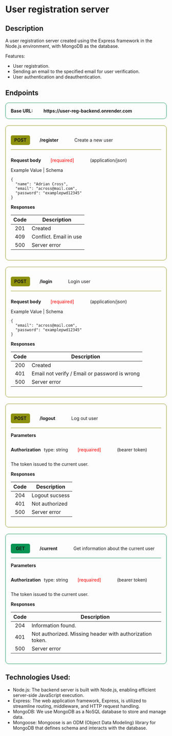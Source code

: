 # User registration server

## Description

A user registration server created using the Express framework in the Node.js environment, with MongoDB as the database.

Features:

- User registration.
- Sending an email to the specified email for user verification.
- User authentication and deauthentication.

## Endpoints

<p style='font-weight: bold; display:block; align-items: center;padding: 16px; border: 1px solid #099454;border-radius: 10px; margin-bottom: 20px'>Base URL: <span style='margin-left:30px'>https://user-reg-backend.onrender.com</span></p>

<div style="padding: 16px; border: 1px solid #8d910d;border-radius: 10px; margin-bottom: 20px">
<div style="display: flex; align-items: center; border-bottom: 1px solid #8d910d; margin-bottom: 10px">
<p style="display: flex; align-items: center; justify-content: center; width: 60px; height: 30px;background-color: 
#8d910d; border-radius: 5px; font-weight: bold">POST</p>
<p style='font-weight: bold; margin-left:30px'>/register</p>
<p style='margin-left:50px'>Create a new user</p>
</div>
<div style="display: flex; align-items: center;">
<p style='font-weight: bold'>Request body</p>
<p style='margin-left:30px; color: red'>[requaired]</p>
<p style='margin-left:50px'>(application/json)</p>
</div>
Example Value | Schema

```
{
  "name": "Adrian Cross",
  "email": "across@mail.com",
  "password": "examplepwd12345"
}
```

<p style='font-weight: bold'>Responses</p>

| Code | Description            |
| :--: | ---------------------- |
| 201  | Created                |
| 409  | Conflict. Email in use |
| 500  | Server error           |

</div>

<div style="padding: 16px; border: 1px solid #8d910d;border-radius: 10px; margin-bottom: 20px">
<div style="display: flex; align-items: center;border-bottom: 1px solid #8d910d; margin-bottom: 10px">
<p style="display: flex; align-items: center; justify-content: center; width: 60px; height: 30px;background-color: 
#8d910d; border-radius: 5px; font-weight: bold">POST</p>
<p style='font-weight: bold; margin-left:30px'>/login</p>
<p style='margin-left:50px'>Login user</p>
</div>
<div style="display: flex; align-items: center;">
<p style='font-weight: bold'>Request body</p>
<p style='margin-left:30px; color: red'>[requaired]</p>
<p style='margin-left:50px'>(application/json)</p>
</div>
Example Value | Schema

```
{
  "email": "across@mail.com",
  "password": "examplepwd12345"
}
```

<p style='font-weight: bold'>Responses</p>

| Code | Description                                   |
| :--: | --------------------------------------------- |
| 200  | Created                                       |
| 401  | Email not verify / Email or password is wrong |
| 500  | Server error                                  |

</div>

<div style="padding: 16px; border: 1px solid #8d910d;border-radius: 10px; margin-bottom: 20px">
<div style="display: flex; align-items: center;border-bottom: 1px solid #8d910d; margin-bottom: 10px">
<p style="display: flex; align-items: center; justify-content: center; width: 60px; height: 30px;background-color: 
#8d910d; border-radius: 5px; font-weight: bold">POST</p>
<p style='font-weight: bold; margin-left:30px'>/logout</p>
<p style='margin-left:50px'>Log out user</p>
</div>
<p style='font-weight: bold'>Parameters</p>
<div style="display: flex; align-items: center;">
<p style='font-weight: bold'>Authorization</p>
<p style='margin-left:10px'>type: string</p>
<p style='margin-left:30px; color: red'>[requaired]</p>
<p style='margin-left:50px'>(bearer token)</p>
</div>

The token issued to the current user.

<p style='font-weight: bold'>Responses</p>

| Code | Description    |
| :--: | -------------- |
| 204  | Logout sucsess |
| 401  | Not authorized |
| 500  | Server error   |

</div>

</div>

<div style="padding: 16px; border: 1px solid #099454;border-radius: 10px; margin-bottom: 20px">
<div style="display: flex; align-items: center;border-bottom: 1px solid #099454; margin-bottom: 10px">
<p style="display: flex; align-items: center; justify-content: center; width: 60px; height: 30px;background-color: 
#099454; border-radius: 5px; font-weight: bold">GET</p>
<p style='font-weight: bold; margin-left:30px'>/current</p>
<p style='margin-left:50px'>Get information about the current user</p>
</div>
<p style='font-weight: bold'>Parameters</p>
<div style="display: flex; align-items: center;">
<p style='font-weight: bold'>Authorization</p>
<p style='margin-left:10px'>type: string</p>
<p style='margin-left:30px; color: red'>[requaired]</p>
<p style='margin-left:50px'>(bearer token)</p>
</div>

The token issued to the current user.

<p style='font-weight: bold'>Responses</p>

| Code | Description                                              |
| :--: | -------------------------------------------------------- |
| 204  | Information found.                                       |
| 401  | Not authorized. Missing header with authorization token. |
| 500  | Server error                                             |

</div>

## Technologies Used:

- Node.js: The backend server is built with Node.js, enabling efficient server-side JavaScript execution.
- Express: The web application framework, Express, is utilized to streamline routing, middleware, and HTTP request handling.
- MongoDB: We use MongoDB as a NoSQL database to store and manage data.
- Mongoose: Mongoose is an ODM (Object Data Modeling) library for MongoDB that defines schema and interacts with the database.
